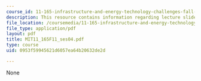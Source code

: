 ```yaml
---
course_id: 11-165-infrastructure-and-energy-technology-challenges-fall-2011
description: This resource contains information regarding lecture slides.
file_location: /coursemedia/11-165-infrastructure-and-energy-technology-challenges-fall-2011/0953f59945621d6057ea64b20632de2d_MIT11_165F11_ses04.pdf
file_type: application/pdf
layout: pdf
title: MIT11_165F11_ses04.pdf
type: course
uid: 0953f59945621d6057ea64b20632de2d

---
```

None